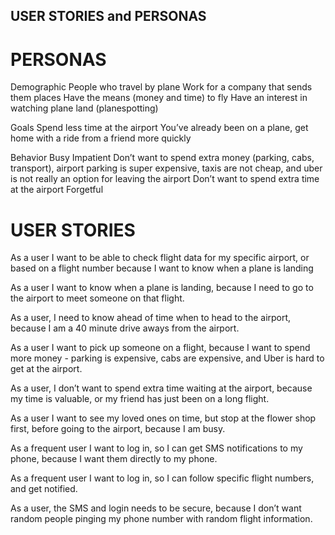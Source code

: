 ## USER STORIES and PERSONAS

# PERSONAS

Demographic
People who travel by plane
Work for a company that sends them places
Have the means (money and time) to fly
Have an interest in watching plane land (planespotting)

Goals
Spend less time at the airport
You’ve already been on a plane, get home with a ride from a friend more quickly

Behavior
Busy
Impatient
Don’t want to spend extra money (parking, cabs, transport), airport parking is super expensive, taxis are not cheap, and uber is not really an option for leaving the airport
Don’t want to spend extra time at the airport
Forgetful




# USER STORIES
As a user I want to be able to check flight data for my specific airport, or based on a flight number because I want to know when a plane is landing 

As a user I want to know when a plane is landing, because I need to go to the airport to meet someone on that flight.

As a user, I need to know ahead of time when to head to the airport, because I am a 40 minute drive aways from the airport.

As a user I want to pick up someone on a flight, because I want to spend more money - parking is expensive, cabs are expensive, and Uber is hard to get at the airport.

As a user, I don’t want to spend extra time waiting at the airport, because my time is valuable, or my friend has just been on a long flight.

As a user I want to see my loved ones on time, but stop at the flower shop first, before going to the airport, because I am busy.

As a frequent user I want to log in, so I can get SMS notifications to my phone, because I want them directly to my phone.

As a frequent user I want to log in, so I can follow specific flight numbers, and get notified. 

As a user, the SMS and login needs to be secure, because I don’t want random people pinging my phone number with random flight information.
